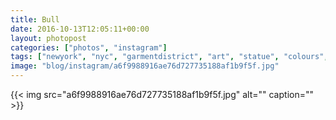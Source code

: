 ```yaml
---
title: Bull
date: 2016-10-13T12:05:11+00:00
layout: photopost
categories: ["photos", "instagram"]
tags: ["newyork", "nyc", "garmentdistrict", "art", "statue", "colours", "usa"]
image: "blog/instagram/a6f9988916ae76d727735188af1b9f5f.jpg"
---
```


{{< img src="a6f9988916ae76d727735188af1b9f5f.jpg" alt="" caption="" >}}



